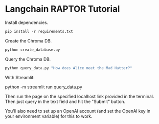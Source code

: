 # Langchain RAPTOR Tutorial

Install dependencies.

```python
pip install -r requirements.txt
```

Create the Chroma DB.

```python
python create_database.py
```

Query the Chroma DB.

```python
python query_data.py "How does Alice meet the Mad Hatter?"
```

With Streamlit: 

python -m streamlit run query_data.py 

Then run the page on the specified localhost link provided in the terminal. Then just query in the text field and hit the "Submit" button. 

You'll also need to set up an OpenAI account (and set the OpenAI key in your environment variable) for this to work.
